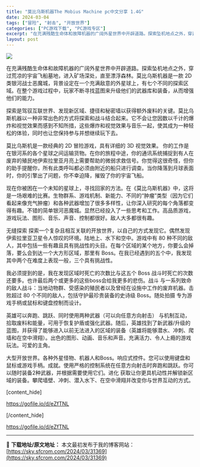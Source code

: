 ```yaml
---
title: "莫比乌斯机器The Mobius Machine pc中文分享 1.4G"
date: 2024-03-04
tags: ["冒险", "射击", "开放世界"]
categories: ["PC游戏下载", "PC游戏专区"]
excerpt: "在充满残酷生命体和故障机器的广阔外星世界中开辟道路。探索坠机地点之外，穿过荒凉的宇宙飞船墓地，进入矿场深处，直至漂浮森林。莫比乌斯机器是一款 2D 类银河战士恶魔城，背景设定在一个充满敌意的外星球上，有七个不同的探索区域。在整个游戏过程中，玩家不断寻找蓝图来升级他们的武器库和装备，从而增强他们的能力&hellip;"
layout: post
---
```


<img class="aligncenter" src="https://cdn.akamai.steamstatic.com/steam/apps/2281940/header.jpg?t=1709287020" />

在充满残酷生命体和故障机器的广阔外星世界中开辟道路。探索坠机地点之外，穿过荒凉的宇宙飞船墓地，进入矿场深处，直至漂浮森林。莫比乌斯机器是一款 2D 类银河战士恶魔城，背景设定在一个充满敌意的外星球上，有七个不同的探索区域。在整个游戏过程中，玩家不断寻找蓝图来升级他们的武器库和装备，从而增强他们的能力。

探索是驾驭互联世界、发现新区域、捷径和秘密墙以获得额外废料的关键。莫比乌斯机器以一种非常出色的方式将探索和战斗结合起来。它不会让您因数以千计的爆炸和视觉效果而感到不知所措，这些爆炸和视觉效果与音乐一起，使其成为一种轻松的体验，同时也让您保持参与并想继续玩下去。

莫比乌斯机是一款经典的 2D 冒险游戏，具有详细的 3D 视觉效果。
你的工作是在银河系的各个星球之间运输货物。在你的旅程中途，你的通讯系统捕捉到有人在废弃的殖民地伊索拉里亚月亮上需要帮助的微弱求救信号。你觉得这很奇怪，但你的助手提醒你，所有此类呼叫都必须由附近的船只进行调查。当你降落到月球表面时，你的引擎出了问题，你不幸迫降，摧毁了你的宇宙飞船。

现在你被困在一个未知的星球上，寻找回家的方法。在《莫比乌斯机器》中，这将是一场艰难的比赛。生物群系、游戏机制、新能力、不同的“肿瘤”类型（因为它们看起来像充气肿瘤）和各种武器增加了很多多样性，让你深入研究的每个角落都变得有趣。不错的简单银河恶魔城。显然已经投入了一些思考和工作。高品质游戏，游戏玩法、图形、音乐、声音、控制都很好。敌人大多都很有趣。

无缝探索
探索一个复杂且相互关联的开放世界，以自己的方式发现它。偶然发现伊索拉里亚卫星令人惊叹的环境。陆地上、水下和空中。游戏中有 80 种不同的敌人，其中包括一些有趣且具有挑战性的头目。在每个区域的某个地方，你要么会掉落，要么会到达一个大方形区域，那里有 Boss。在我已经遇到的五个中，我发现其中两个在难度上表现一般，三个具有挑战性。

我必须提到的是，我在发现区域时死亡的次数比与这五个 Boss 战斗时死亡的次数还要多。也许最后两个或更多的这些boss会给我更多的悲伤。战斗 与一系列致命的敌人战斗：当地动物群、受感染的殖民者以及曾经在设施中工作的废弃机器。击败超过 80 个不同的敌人，包括守护最珍贵装备的史诗级 Boss。随处拍摄 专为游戏手柄或鼠标和键盘控制而设计。

英雄可以奔跑、跳跃、同时使用两种武器（可以向任意方向射击）
与机制互动，拾取废料和能量，可用于恢复护盾或强化武器。随后，英雄找到了新武器/升级的蓝图，并获得了能够进入以前无法进入的区域的装备（英雄将能够潜水、冲刺、爬墙和在空中滑翔）。出色的图形、动画、音乐和声音。充满活力、令人上瘾的游戏玩法。可爱的主角。

大型开放世界。各种外星怪物、机器人和Boss。响应式控件。您可以使用键盘和鼠标或游戏手柄。成就。使用严格的控制系统在任意方向射击时奔跑和跳跃。你可以随时装备2种武器，并根据需要使用它们。进化 获取让你更具机动性并解锁新区域的装备。攀爬墙壁、冲刺、潜入水下、在空中滑翔并改变你与世界互动的方式。

[content_hide]

https://gofile.io/d/eZfTNL

[/content_hide]
<!--wechatfans start-->
https://gofile.io/d/eZfTNL
<!--wechatfans end-->

---
📖 **下载地址/原文地址：** 本文最初发布于我的博客网站：[https://sky.sfcrom.com/2024/03/31369](https://sky.sfcrom.com/2024/03/31369)
